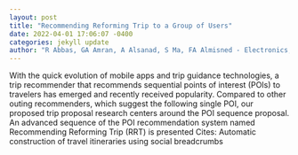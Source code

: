 ```yaml
--- 
layout: post 
title: "Recommending Reforming Trip to a Group of Users" 
date: 2022-04-01 17:06:07 -0400 
categories: jekyll update 
author: "R Abbas, GA Amran, A Alsanad, S Ma, FA Almisned - Electronics, 2022" 
--- 
```

With the quick evolution of mobile apps and trip guidance technologies, a trip recommender that recommends sequential points of interest (POIs) to travelers has emerged and recently received popularity. Compared to other outing recommenders, which suggest the following single POI, our proposed trip proposal research centers around the POI sequence proposal. An advanced sequence of the POI recommendation system named Recommending Reforming Trip (RRT) is presented Cites: Automatic construction of travel itineraries using social breadcrumbs